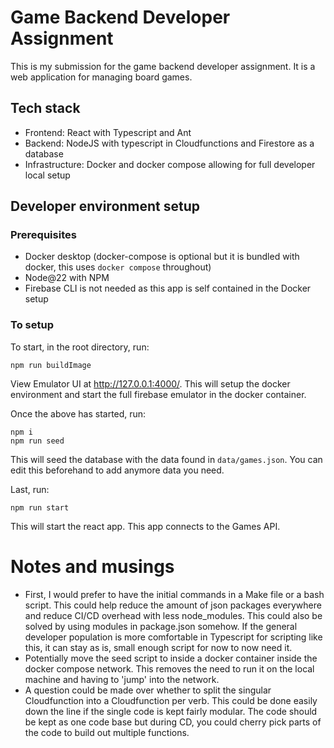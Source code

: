 # Game Backend Developer Assignment

This is my submission for the game backend developer assignment. It is a web application for managing board games.

## Tech stack

- Frontend: React with Typescript and Ant
- Backend: NodeJS with typescript in Cloudfunctions and Firestore as a database
- Infrastructure: Docker and docker compose allowing for full developer local setup

## Developer environment setup

### Prerequisites

- Docker desktop (docker-compose is optional but it is bundled with docker, this uses `docker compose` throughout)
- Node@22 with NPM
- Firebase CLI is not needed as this app is self contained in the Docker setup

### To setup

To start, in the root directory, run:

```
npm run buildImage
```

View Emulator UI at http://127.0.0.1:4000/. This will setup the docker environment and start the full firebase emulator in the docker container.

Once the above has started, run:

```
npm i
npm run seed
```

This will seed the database with the data found in `data/games.json`. You can edit this beforehand to add anymore data you need.

Last, run:

```
npm run start
```

This will start the react app. This app connects to the Games API.

# Notes and musings

- First, I would prefer to have the initial commands in a Make file or a bash script. This could help reduce the amount of json packages everywhere and reduce CI/CD overhead with less node_modules. This could also be solved by using modules in package.json somehow. If the general developer population is more comfortable in Typescript for scripting like this, it can stay as is, small enough script for now to now need it.
- Potentially move the seed script to inside a docker container inside the docker compose network. This removes the need to run it on the local machine and having to 'jump' into the network.
- A question could be made over whether to split the singular Cloudfunction into a Cloudfunction per verb. This could be done easily down the line if the single code is kept fairly modular. The code should be kept as one code base but during CD, you could cherry pick parts of the code to build out multiple functions.
